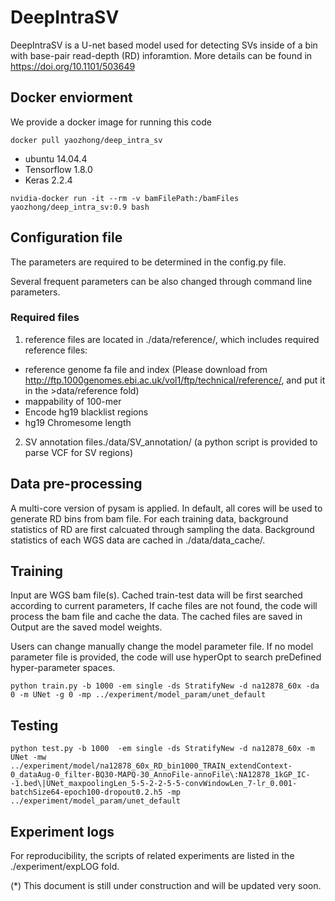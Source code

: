 # DeepIntraSV
DeepIntraSV is a U-net based model used for detecting SVs inside of a bin with base-pair read-depth (RD) inforamtion.
More details can be found in https://doi.org/10.1101/503649

## Docker enviorment
We provide a docker image for running this code
```
docker pull yaozhong/deep_intra_sv
```
* ubuntu 14.04.4
* Tensorflow 1.8.0
* Keras 2.2.4

```
nvidia-docker run -it --rm -v bamFilePath:/bamFiles yaozhong/deep_intra_sv:0.9 bash
```

## Configuration file
The parameters are required to be determined in the config.py file.

Several frequent parameters can be also changed through command line parameters.

### Required files
1. reference files are located in ./data/reference/, which includes required reference files: 
* reference genome fa file and index (Please download from http://ftp.1000genomes.ebi.ac.uk/vol1/ftp/technical/reference/,
and put it in the >data/reference fold)
* mappability of 100-mer
* Encode hg19 blacklist regions
* hg19 Chromesome length 

2. SV annotation files./data/SV_annotation/
  (a python script is provided to parse VCF for SV regions)

## Data pre-processing
A multi-core version of pysam is applied. In default, all cores will be used 
to generate RD bins from bam file. For each training data, 
background statistics of RD are first calcuated through sampling the data.
Background statistics of each WGS data are cached in ./data/data_cache/.

## Training
Input are WGS bam file(s). Cached train-test data will be first searched according to current parameters,
If cache files are not found, the code will process the bam file and cache the data.
The cached files are saved in 
Output are the saved model weights.

Users can change manually change the model parameter file.
If no model parameter file is provided, the code will use hyperOpt to search preDefined hyper-parameter spaces.

```
python train.py -b 1000 -em single -ds StratifyNew -d na12878_60x -da 0 -m UNet -g 0 -mp ../experiment/model_param/unet_default
```


## Testing
```
python test.py -b 1000  -em single -ds StratifyNew -d na12878_60x -m UNet -mw ../experiment/model/na12878_60x_RD_bin1000_TRAIN_extendContext-0_dataAug-0_filter-BQ30-MAPQ-30_AnnoFile-annoFile\:NA12878_1kGP_IC--1.bed\|UNet_maxpoolingLen_5-5-2-2-5-5-convWindowLen_7-lr_0.001-batchSize64-epoch100-dropout0.2.h5 -mp ../experiment/model_param/unet_default
```

## Experiment logs
For reproducibility, the scripts of related experiments are listed in the ./experiment/expLOG fold.


(*) This document is still under construction and will be updated very soon.

